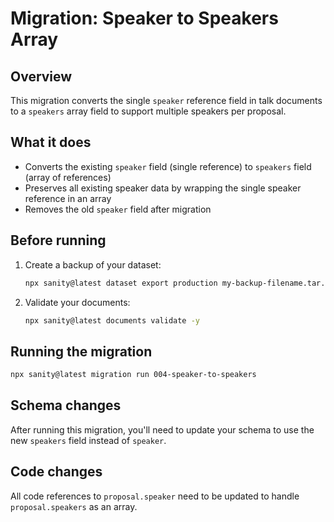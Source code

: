 # Migration: Speaker to Speakers Array

## Overview

This migration converts the single `speaker` reference field in talk documents to a `speakers` array field to support multiple speakers per proposal.

## What it does

- Converts the existing `speaker` field (single reference) to `speakers` field (array of references)
- Preserves all existing speaker data by wrapping the single speaker reference in an array
- Removes the old `speaker` field after migration

## Before running

1. Create a backup of your dataset:

   ```bash
   npx sanity@latest dataset export production my-backup-filename.tar.gz
   ```

2. Validate your documents:
   ```bash
   npx sanity@latest documents validate -y
   ```

## Running the migration

```bash
npx sanity@latest migration run 004-speaker-to-speakers
```

## Schema changes

After running this migration, you'll need to update your schema to use the new `speakers` field instead of `speaker`.

## Code changes

All code references to `proposal.speaker` need to be updated to handle `proposal.speakers` as an array.
